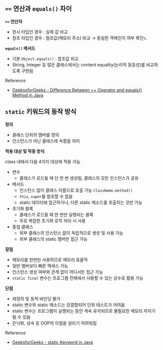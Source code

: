 ## `==` 연산과 `equals()` 차이

**`==` 연산자**

- 원시 타입인 경우 : 실제 값 비교
- 참조 타입인 경우 : 참조값(메모리 주소) 비교 → 동일한 객체인지 여부 확인ㄴ

**`equals()` 메서드**

- 기본 `Object.equals()` : 참조값 비교
- String, Integer 등 많은 클래스에서는 content equality(논리적 동등성)를 비교하도록 구현됨

Reference

- [GeekssforGeeks - Difference Between == Operator and equals() Method in Java](https://www.geeksforgeeks.org/java/difference-between-and-equals-method-in-java)

## `static` 키워드의 동작 방식

**정의**

- 클래스 단위의 멤버를 정의
- 인스턴스가 아닌 클래스에 속함을 의미

**적용 대상 및 작동 방식**

class 내에서 다음 4가지 대상에 적용 가능

- 변수
  - 클래스가 로드될 때 단 한 번 생성됨, 클래스의 모든 인스턴스가 공유
- 메서드
  - 인스턴스 없이 클래스 이름으로 호출 가능 `ClassName.method()`
  - `this`, `super`를 참조할 수 없음
  - static 데이터에 접근하거나, 다른 static 메소드를 호출하는 것만 가능
- 초기화 블록
  - 클래스가 로드될 때 한 번만 실행되는 블록
  - 주로 복잡한 초기화 로직 처리 시 사용
- 중첩 클래스
  - 외부 클래스의 인스턴스 없이 독립적으로 생성 및 사용 가능
  - 외부 클래스의 static 멤버만 접근 가능

**장점**

- 메모리를 한번만 사용하므로 메모리 효율적
- 일반 멤버보다 빠른 엑세스 가능
- 인스턴스 생성 여부와 관계 없이 어디서든 접근 가능
- `static final` 변수는 프로그램 전체에서 사용할 수 있는 상수로 활용 가능

**단점**

- 재정의 및 동적 바인딩 불가
- static 변수와 static 메소드는 강결합되어 단위 테스트가 어려움
- static 변수는 프로그램이 실행되는 동안 계속 유지되므로 불필요한 메모리 차지가 될 수 있음
- 은닉화, 상속 등 OOP의 이점을 살리기 어려워짐

Reference

- [GeeksforGeeks - static Keyword in Java](https://www.geeksforgeeks.org/java/static-keyword-java)
